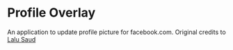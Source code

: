 # Profile Overlay



An application to update profile picture for facebook.com.
Original credits to <a href=https://github.com/lalusaud/profile_overlay>Lalu Saud</a>
